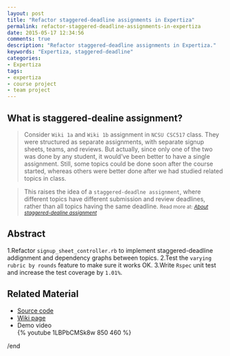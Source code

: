 ```yaml
---
layout: post
title: "Refactor staggered-deadline assignments in Expertiza"
permalink: refactor-staggered-deadline-assignments-in-expertiza
date: 2015-05-17 12:34:56
comments: true
description: "Refactor staggered-deadline assignments in Expertiza."
keywords: "Expertiza, staggered-deadline"
categories:
- Expertiza
tags:
- expertiza
- course project
- team project
---
```


## What is staggered-dealine assignment?

> Consider `Wiki 1a` and `Wiki 1b` assignment in `NCSU CSC517` class.  They were structured as separate assignments, with separate signup sheets, teams, and reviews. But actually, since only one of the two was done by any student, it would’ve been better to have a single assignment. Still, some topics could be done soon after the course started, whereas others were better done after we had studied related topics in class.

> This raises the idea of a `staggered-deadlne assignment`, where different topics have different submission and review deadlines, rather than all topics having the same deadline. 
  > <small>Read more at: _[About staggered-dealine assignment](https://goo.gl/g9eyjc)_</small>

## Abstract

1.Refactor `signup_sheet_controller.rb` to implement staggered-deadline addignment and dependency graphs between topics.
2.Test the `varying rubric by rounds` feature to make sure it works OK.
3.Write `Rspec` unit test and increase the test coverage by `1.01%`.

## Related Material

* <u><a href="https://github.com/expertiza/expertiza/pull/541" target="_blank">Source code</a></u>
* <u><a href="http://wiki.expertiza.ncsu.edu/index.php/CSC/ECE_517_Spring_2015_S1524_FSZZ" target="_blank">Wiki page</a></u>
* Demo video  
{% youtube 1LBPbCMSk8w 850 460 %}

/end
